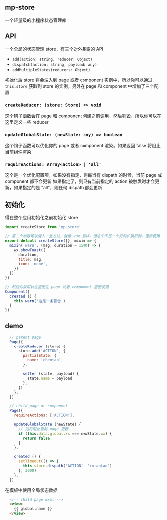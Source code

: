 ## mp-store
一个轻量级的小程序状态管理库

## API
一个全局的状态管理 store，有三个对外暴露的 API
  + `add(action: string, reducer: Object)`
  + `dispatch(action: string, payload: any)`
  + `addMultipleStates(reducers: Object)`

初始化后 store 将会注入到 page 或者 component 实例中，所以你可以通过 `this.store` 获取到 store 的实例。另外在 page 和 component 中增加了三个配置

### `createReducer: (store: Store) => void`
这个钩子函数会在 page 和 component 创建之前调用，然后销毁，所以你可以在这里定义一些 reducer

### `updateGlobalState: (newState: any) => boolean`
这个钩子函数可以优化你的 page 或者 component 渲染。如果返回 false 将阻止当前组件渲染

### `requireActions: Array<action> | 'all'`
这个是一个优化配置项，如果没有指定，则每当有 dispath 的时候，当前 page 或 component 都不会更新
如果指定了，则只有当前指定的 action 被触发时才会更新，如果指定的是 "all"，则任何 dispath 都会更新

## 初始化
得在整个应用初始化之前初始化 store
```js
import createStore from 'mp-store'

// 第二个参数可以混入一些方法，就像 vue 那样，但这个不是一个好的扩展机制，谨慎使用
export default createStore({}, mixin => {
  mixin('warn', (msg, duration = 1500) => {
    wx.showToast({
      duration,
      title: msg,
      icon: 'none',
    })
  })
})

// 然后你就可以在里面在 page 或者 component 里面使用
Component({
  created () {
    this.warn('这是一条警告')
  }
})

```

## demo
```js
  // parent page
  Page({
    createReducer (store) {
      store.add('ACTION', {
        partialState: {
          name: 'chentao',
        },

        setter (state, payload) {
          state.name = payload
        },
      })
    },
  })

  // child page or component
  Page({
    requireActions: ['ACTION'],

    updateGlobalState (newState) {
      // 这将阻止当前 page 更新
      if (this.data.global.xx === newState.xx) {
        return false
      }
    },

    created () {
      setTimeout(() => {
        this.store.dispath('ACTION', 'imtaotao')
      }, 3000)
    },
  })
```

在模板中使用全局状态数据
```html
  <!-- child page wxml -->
  <view>
    {{ global.name }}
  </view>
```